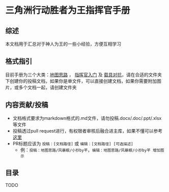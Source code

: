 三角洲行动胜者为王指挥官手册
===

综述
---
本文档用于汇总对于神人为王的一些小经验，方便互相学习

格式指引
---
目前手册为三个大类：[地图思路](/地图思路/) ， [指挥官入门](/指挥官入门/) 及 [载具对抗](/载具对抗/)，请在合适的文件夹下创建你的投稿文档，如果你是单文件，可以直接创建文档，如果你需要附加图片，或多个文档一起，请创建文件夹

内容贡献/投稿
---
* 文档格式要求为markdown格式的.md文件，请勿投稿.docx/.doc/.ppt/.xlsx等文件
* 投稿透过pull request进行，有权限者审核后融合进主库，如果不懂可以参考 [这里](/其他/怎么透过PR进行投稿/)
* PR标题应该为 `投稿：[文档路径]` 或 `编辑：[文档路径] [可选描述]`
  * 例：`投稿：地图思路/风暴眼/小抄by芊`，`编辑：地图思路/风暴眼/小抄by芊 增加图示`

目录
---
TODO